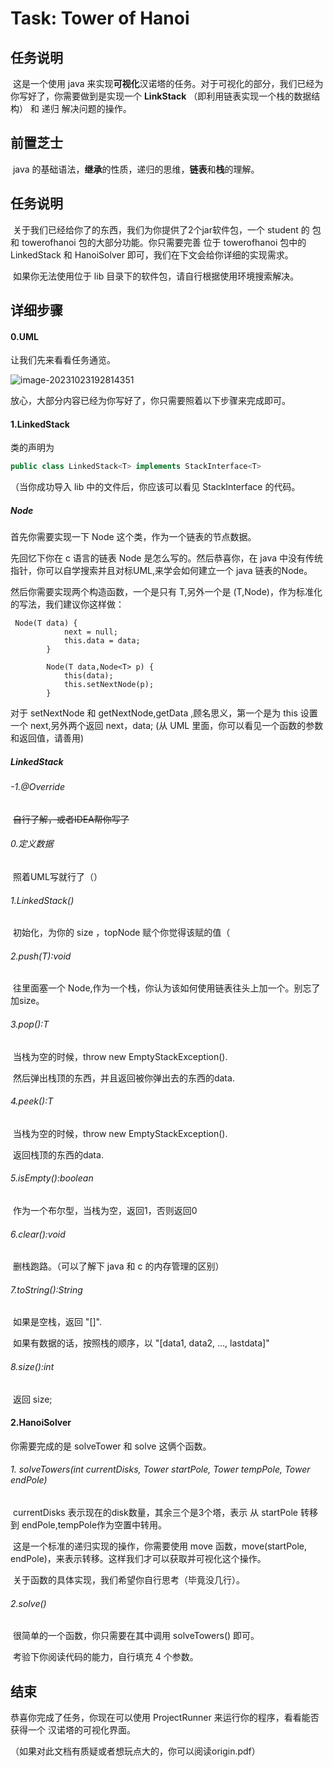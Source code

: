 # Task: Tower of Hanoi

## 任务说明

​	这是一个使用 java 来实现**可视化**汉诺塔的任务。对于可视化的部分，我们已经为你写好了，你需要做到是实现一个 **LinkStack** （即利用链表实现一个栈的数据结构） 和 递归 解决问题的操作。

## 前置芝士

​	java 的基础语法，**继承**的性质，递归的思维，**链表**和**栈**的理解。

## 任务说明	

​	关于我们已经给你了的东西，我们为你提供了2个jar软件包，一个 student 的 包 和 towerofhanoi 包的大部分功能。你只需要完善 位于 towerofhanoi 包中的 LinkedStack 和 HanoiSolver 即可，我们在下文会给你详细的实现需求。

​	如果你无法使用位于 lib 目录下的软件包，请自行根据使用环境搜索解决。



## 详细步骤

#### 0.UML

让我们先来看看任务通览。

![image-20231023192814351](https://s2.loli.net/2023/10/23/qPwuMbvW6e74OXY.png)

放心，大部分内容已经为你写好了，你只需要照着以下步骤来完成即可。

#### 1.LinkedStack

类的声明为

```java
public class LinkedStack<T> implements StackInterface<T>
```

（当你成功导入 lib 中的文件后，你应该可以看见 StackInterface 的代码。

##### Node

首先你需要实现一下 Node 这个类，作为一个链表的节点数据。

先回忆下你在 c 语言的链表 Node 是怎么写的。然后恭喜你，在 java 中没有传统指针，你可以自学搜索并且对标UML,来学会如何建立一个 java 链表的Node。

然后你需要实现两个构造函数，一个是只有 T,另外一个是 (T,Node)，作为标准化的写法，我们建议你这样做：

```
 Node(T data) {
            next = null;
            this.data = data;
        }

        Node(T data,Node<T> p) {
            this(data);
            this.setNextNode(p);
        }
```

对于 setNextNode 和 getNextNode,getData ,顾名思义，第一个是为 this 设置一个 next,另外两个返回 next，data; (从 UML 里面，你可以看见一个函数的参数和返回值，请善用)

##### LinkedStack

###### -1.@Override

​	~~自行了解，或者IDEA帮你写了~~

###### 0.定义数据

​	照着UML写就行了（）

###### 1.LinkedStack()

​	初始化，为你的 size ，topNode 赋个你觉得该赋的值（

###### 2.push(T):void

​	往里面塞一个 Node,作为一个栈，你认为该如何使用链表往头上加一个。别忘了加size。

###### 3.pop():T

​	当栈为空的时候，throw new EmptyStackException().

​	然后弹出栈顶的东西，并且返回被你弹出去的东西的data.

###### 4.peek():T

​	当栈为空的时候，throw new EmptyStackException().

​	返回栈顶的东西的data.

###### 5.isEmpty():boolean

​	作为一个布尔型，当栈为空，返回1，否则返回0

###### 6.clear():void

​	删栈跑路。（可以了解下 java 和 c 的内存管理的区别）

###### 7.toString():String

​	如果是空栈，返回 "[]".

​	如果有数据的话，按照栈的顺序，以 "[data1, data2, ..., lastdata]"

###### 8.size():int

​	返回 size;



#### 2.HanoiSolver

你需要完成的是 solveTower 和 solve 这俩个函数。

###### 1. solveTowers(int currentDisks, Tower startPole, Tower tempPole, Tower endPole)

​	currentDisks 表示现在的disk数量，其余三个是3个塔，表示 从 startPole 转移到 endPole,tempPole作为空置中转用。

​	这是一个标准的递归实现的操作，你需要使用 move 函数，move(startPole, endPole)，来表示转移。这样我们才可以获取并可视化这个操作。

​	关于函数的具体实现，我们希望你自行思考（毕竟没几行）。

###### 2.solve()

​	很简单的一个函数，你只需要在其中调用 solveTowers() 即可。

​	考验下你阅读代码的能力，自行填充 4 个参数。



## 结束

恭喜你完成了任务，你现在可以使用 ProjectRunner 来运行你的程序，看看能否获得一个 汉诺塔的可视化界面。

（如果对此文档有质疑或者想玩点大的，你可以阅读origin.pdf）